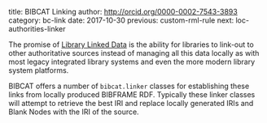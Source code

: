 title: BIBCAT Linking
author: http://orcid.org/0000-0002-7543-3893
category: bc-link
date: 2017-10-30
previous: custom-rml-rule
next: loc-authorities-linker

The promise of [Library Linked Data][LLD] is the ability for libraries to
link-out to other authoritative sources instead of managing all this data
locally as with most legacy integrated library systems and even the more
modern library system platforms.

BIBCAT offers a number of `bibcat.linker` classes for establishing these
links from locally produced BIBFRAME RDF. Typically these linker classes
will attempt to retrieve the best IRI and replace locally generated IRIs
and Blank Nodes with the IRI of the source.

[LLD]: https://www.ld4l.org/


